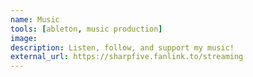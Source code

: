 ```yaml
---
name: Music
tools: [ableton, music production]
image:
description: Listen, follow, and support my music!
external_url: https://sharpfive.fanlink.to/streaming
---
```

